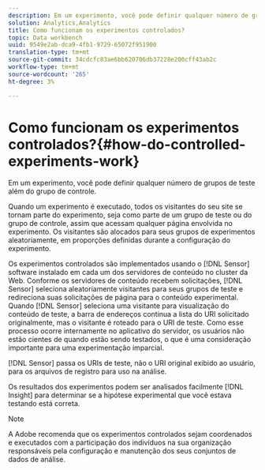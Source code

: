 ```yaml
---
description: Em um experimento, você pode definir qualquer número de grupos de teste além do grupo de controle.
solution: Analytics,Analytics
title: Como funcionam os experimentos controlados?
topic: Data workbench
uuid: 9549e2ab-dca9-4fb1-9729-65072f951900
translation-type: tm+mt
source-git-commit: 34cdcfc83ae6bb620706db37228e200cff43ab2c
workflow-type: tm+mt
source-wordcount: '265'
ht-degree: 3%

---
```



# Como funcionam os experimentos controlados?{#how-do-controlled-experiments-work}

Em um experimento, você pode definir qualquer número de grupos de teste além do grupo de controle.

Quando um experimento é executado, todos os visitantes do seu site se tornam parte do experimento, seja como parte de um grupo de teste ou do grupo de controle, assim que acessam qualquer página envolvida no experimento. Os visitantes são alocados para seus grupos de experimentos aleatoriamente, em proporções definidas durante a configuração do experimento.

Os experimentos controlados são implementados usando o [!DNL Sensor] software instalado em cada um dos servidores de conteúdo no cluster da Web. Conforme os servidores de conteúdo recebem solicitações, [!DNL Sensor] seleciona aleatoriamente visitantes para seus grupos de teste e redireciona suas solicitações de página para o conteúdo experimental. Quando [!DNL Sensor] seleciona uma visitante para visualização do conteúdo de teste, a barra de endereços continua a lista do URI solicitado originalmente, mas o visitante é roteado para o URI de teste. Como esse processo ocorre internamente no aplicativo do servidor, os usuários não estão cientes de quando estão sendo testados, o que é uma consideração importante para uma experimentação imparcial.

[!DNL Sensor] passa os URIs de teste, não o URI original exibido ao usuário, para os arquivos de registro para uso na análise.

Os resultados dos experimentos podem ser analisados facilmente [!DNL Insight] para determinar se a hipótese experimental que você estava testando está correta.

>[!NOTE]
>
>A Adobe recomenda que os experimentos controlados sejam coordenados e executados com a participação dos indivíduos na sua organização responsáveis pela configuração e manutenção dos seus conjuntos de dados de análise.

